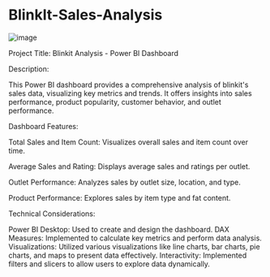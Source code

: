 # BlinkIt-Sales-Analysis

![image](https://github.com/user-attachments/assets/9d920669-656a-4607-bab1-f5bf41a0fafc)


Project Title: Blinkit Analysis - Power BI Dashboard


Description:

This Power BI dashboard provides a comprehensive analysis of blinkit's sales data, visualizing key metrics and trends. It offers insights into sales performance, product popularity, customer behavior, and outlet performance.


Dashboard Features:

Total Sales and Item Count: Visualizes overall sales and item count over time.

Average Sales and Rating: Displays average sales and ratings per outlet.

Outlet Performance: Analyzes sales by outlet size, location, and type.

Product Performance: Explores sales by item type and fat content.


Technical Considerations:

Power BI Desktop: Used to create and design the dashboard.
DAX Measures: Implemented to calculate key metrics and perform data analysis.
Visualizations: Utilized various visualizations like line charts, bar charts, pie charts, and maps to present data effectively.
Interactivity: Implemented filters and slicers to allow users to explore data dynamically.
